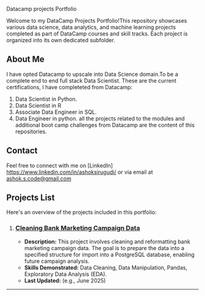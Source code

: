 Datacamp projects Portfolio

Welcome to my DataCamp Projects Portfolio!This repository showcases various data science, data analytics, and machine learning projects
completed as part of DataCamp courses and skill tracks. Each project is organized into its own dedicated subfolder.

## About Me

I have opted Datacamp to upscale into Data Science domain.To be a complete end to end full stack Data Scientist. 
These are the current certifications, I have completeted from Datacamp:

1. Data Scientist in Python.
2. Data Scientist in R
3. Associate Data Engineer in SQL.
4. Data Engineer in python.
all the projects related to the modules and additional boot camp challenges from Datacamp are the content of this
repositories.


## Contact

Feel free to connect with me on [LinkedIn] https://www.linkedin.com/in/ashoksirugudi/ or via email at ashok.s.code@gmail.com

## Projects List

Here's an overview of the projects included in this portfolio:

1.  ### [Cleaning Bank Marketing Campaign Data](Cleaning_Bank_Marketing_Campaign/)
    * **Description:** This project involves cleaning and reformatting bank marketing campaign data.
                       The goal is to prepare the data into a specified structure for import into a PostgreSQL database, enabling future campaign analysis.
    * **Skills Demonstrated:** Data Cleaning, Data Manipulation, Pandas, Exploratory Data Analysis (EDA).
    * **Last Updated:** (e.g., June 2025)

---

